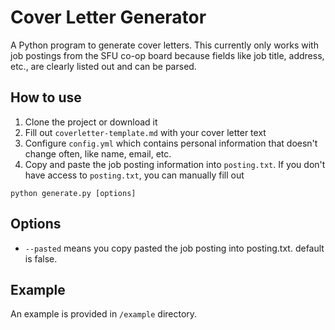 # Cover Letter Generator
A Python program to generate cover letters. This currently only works with job postings from the SFU co-op board because fields like job title, address, etc., are clearly listed out and can be parsed.

## How to use
1. Clone the project or download it
2. Fill out `coverletter-template.md` with your cover letter text
3. Configure `config.yml` which contains personal information that doesn't change often, like name, email, etc.
4. Copy and paste the job posting information into `posting.txt`. If you don't have access to `posting.txt`, you can manually fill out 
```
python generate.py [options]
```

## Options
- `--pasted` means you copy pasted the job posting into posting.txt. default is false.

## Example
An example is provided in `/example` directory.
